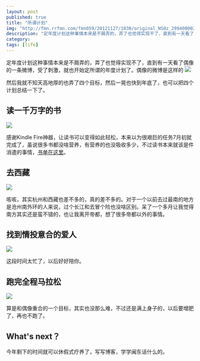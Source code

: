 ```yaml
---
layout: post
published: true
title: "所谓计划"
img: "http://fmn.rrfmn.com/fmn059/20121127/1030/original_NS8z_299400002812118f.jpg"
description: "定年度计划这种事情本来是不屑弄的，弄了也觉得实现不了，直到有一天看了偶像的一条微博，受了刺激，就业开始定所谓的年度计划了。"
category: 
tags: [life]
---
```


定年度计划这种事情本来是不屑弄的，弄了也觉得实现不了，直到有一天看了偶像的一条微博，受了刺激，就也开始定所谓的年度计划了。偶像的微博是这样的
![](http://fmn.rrimg.com/fmn060/20121127/2045/original_AqnC_0a5f000040e2125b.jpg)

然后我就不知天高地厚的也弄了四个目标，然后一晃也快到年底了，也可以把四个计划总结一下了。

## 读一千万字的书
![](http://fmn.rrimg.com/fmn061/20121127/1025/original_Fc61_0ae600002854125b.jpg)

感谢Kindle Fire神器，让读书可以变得如此轻松，本来以为很艰巨的任务7月初就完成了，虽说很多书都没啥营养，有营养的也没吸收多少，不过读书本来就该是件消遣的事情，[书单在这里](http://book.douban.com/people/39088733/collect)。

## 去西藏
![](http://fmn.rrimg.com/fmn062/20120909/1415/original_PPoU_3d4e00005db3118f.jpg)

咳咳，其实杭州和西藏也差不多的，真的差不多的。对于一个以前去过最南的地方是沧州南外环的人来说，过个长江和去冒个险也没啥区别。呆了一个多月让我觉得南方其实还是蛮不错的，也让我离开帝都，想了很多帝都以外的事情。

## 找到情投意合的爱人
![](http://fmn.rrimg.com/fmn062/20121127/1030/original_IAiV_6cc6000027ee118c.jpg)

这段时间太忙了，以后好好陪你。

## 跑完全程马拉松
![](http://fmn.rrimg.com/fmn062/20121127/1030/original_6aeB_54eb000021ed1191.jpg)

算是和偶像重合的一个目标，其实也没那么难，不过还是满上身子的，以后要增肥了，再也不跑了。

## What's next？

今年剩下的时间就可以休假式疗养了，写写博客，学学闽东话什么的。